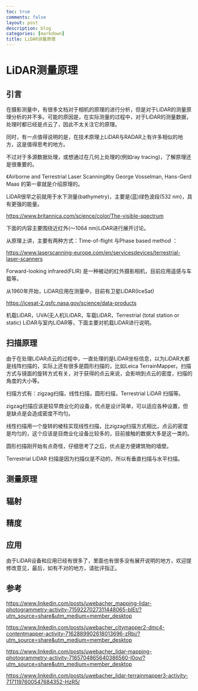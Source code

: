```yaml
---
toc: true
comments: false
layout: post
description: blog
categories: [markdown]
title: LiDAR测量原理
---
```

# LiDAR测量原理

## 引言

在摄影测量中，有很多文档对于相机的原理的进行分析，但是对于LiDAR的测量原理分析的并不多。可能的原因是，在实际测量的过程中，对于LiDAR的测量数据，处理时都已经是点云了，因此不太关注它的原理。

同时，有一点值得说明的是，在技术原理上LiDAR与RADAR上有许多相似的地方，这是值得思考的地方。

不过对于多源数据处理，或想通过在几何上处理的(例如ray tracing)，了解原理还是很重要的。

《Airborne and Terrestrial Laser Scanning》by George Vosselman, Hans-Gerd Maas 的第一章就是介绍原理的。

LiDAR很早之前就用于水下测量(bathymetry)，主要是(蓝)绿色波段(532 nm)，具有更强的能量。

https://www.britannica.com/science/color/The-visible-spectrum

下面的内容主要围绕近红外(～1064 nm)LiDAR进行展开讨论。

从原理上讲，主要有两种方式：Time-of-flight 与Phase based method ：

https://www.laserscanning-europe.com/en/servicesdevices/terrestrial-laser-scanners

Forward-looking infrared(FLIR) 是一种被动的红外摄影相机，目前应用遥感与车载等。

从1960年开始，LiDAR应用在测量中，目前有卫星LiDAR(IceSat)

https://icesat-2.gsfc.nasa.gov/science/data-products

机载LiDAR，UVA(无人机)LiDAR，车载LiDAR，Terrestrial (total station or static) LiDAR与室内LiDAR等，下面主要对机载LiDAR进行说明。

## 扫描原理

由于在处理LiDAR点云的过程中，一直处理的是LiDAR坐标信息，以为LiDAR大都是线阵扫描的，实际上还有很多是圆形扫描的，比如Leica TerrainMapper。扫描方式与镜面的旋转方式有关，对于获得的点云来说，会影响到点云的密度，扫描的角度的大小等。

扫描方式有：zigzag扫描，线性扫描，圆形扫描，Terrestrial LiDAR 扫描等。

zigzag扫描应该是较早商业化的设备，优点是设计简单，可以适应各种设置，但是缺点是会造成密度不均匀。

线性扫描用一个旋转的棱柱实现线性扫描，比zigzag扫描方式相比，点云的密度是均匀的，这个应该是目商业化设备比较多的，目前接触的数据大多是这一类的。

圆形扫描刚开始有点奇怪，仔细思考了之后，优点是方便建筑物的墙壁。

Terrestrial LiDAR 扫描是因为扫描仪是不动的，所以有垂直扫描与水平扫描。

## 测量原理



## 辐射



 ## 精度



## 应用



由于LiDAR设备和应用已经有很多了，里面也有很多没有展开说明的地方，欢迎提修改意见，最后，如有不对的地方，请批评指正。

## 参考

https://www.linkedin.com/posts/uwebacher_mapping-lidar-photogrammetry-activity-7159227027311448065-bIEt/?utm_source=share&utm_medium=member_desktop

https://www.linkedin.com/posts/uwebacher_citymapper2-dmc4-contentmapper-activity-7162889902618013696-zRbi/?utm_source=share&utm_medium=member_desktop

https://www.linkedin.com/posts/uwebacher_lidar-mapping-photogrammetry-activity-7165704865640386560-I0ov/?utm_source=share&utm_medium=member_desktop

https://www.linkedin.com/posts/uwebacher_lidar-terrainmapper3-activity-7171197600547684352-HzR5/







